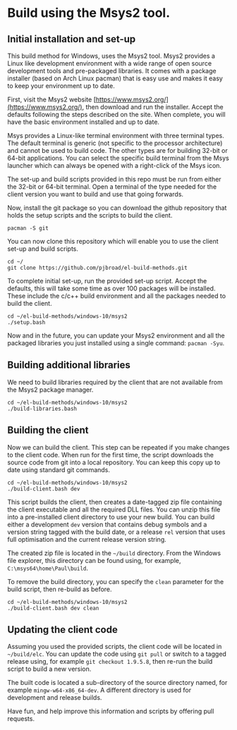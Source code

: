 # Build using the Msys2 tool.

## Initial installation and set-up

This build method for Windows, uses the Msys2 tool.  Msys2 provides a 
Linux like development environment with a wide range of open source 
development tools and pre-packaged libraries.  It comes with a package 
installer (based on Arch Linux pacman) that is easy use and makes it 
easy to keep your environment up to date.

First, visit the Msys2 website 
[https://www.msys2.org/](https://www.msys2.org/), then download and run 
the installer.  Accept the defaults following the steps described on 
the site.  When complete, you will have the basic environment installed 
and up to date.

Msys provides a Linux-like terminal environment with three terminal
types.  The default terminal is generic (not specific to the processor
architecture) and cannot be used to build code.  The other types are
for building 32-bit or 64-bit applications.  You can select the
specific build terminal from the Msys launcher which can always be
opened with a right-click of the Msys icon.

The set-up and build scripts provided in this repo must be run from
either the 32-bit or 64-bit terminal.  Open a terminal of the type
needed for the client version you want to build and use that going
forwards.

Now, install the git package so you can download the github repository
that holds the setup scripts and the scripts to build the client.

```
pacman -S git
```

You can now clone this repository which will enable you to use the 
client set-up and build scripts.

```
cd ~/
git clone https://github.com/pjbroad/el-build-methods.git
```

To complete initial set-up, run the provided set-up script. Accept the 
defaults, this will take some time as over 100 packages will be installed. These 
include the c/c++ build environment and all the packages needed to build 
the client.

```
cd ~/el-build-methods/windows-10/msys2
./setup.bash
```

Now and in the future, you can update your Msys2 environment and all 
the packaged libraries you just installed using a single command: 
`pacman -Syu`.


## Building additional libraries

We need to build libraries required by the client that are not 
available from the Msys2 package manager.

```
cd ~/el-build-methods/windows-10/msys2
./build-libraries.bash
```

## Building the client

Now we can build the client.  This step can be repeated if you make 
changes to the client code.  When run for the first time, the script
downloads the source code from git into a local repository.  You can
keep this copy up to date using standard git commands.

```
cd ~/el-build-methods/windows-10/msys2
./build-client.bash dev
```

This script builds the client, then creates a date-tagged zip file
containing the client executable and all the required DLL files.  You
can unzip this file into a pre-installed client directory to use your
new build.  You can build either a development `dev` version that
contains debug symbols and a version string tagged with the build date,
or a release `rel` version that uses full optimisation and the
current release version string.

The created zip file is located in the `~/build` directory.  From the Windows 
file explorer, this directory can be found using, for example, 
`C:\msys64\home\Paul\build`.

To remove the build directory, you can specify the `clean` parameter 
for the build script, then re-build as before.

```
cd ~/el-build-methods/windows-10/msys2
./build-client.bash dev clean
```

## Updating the client code

Assuming you used the provided scripts, the client code will be located 
in `~/build/elc`.  You can update the code using `git pull` or 
switch to a tagged release using, for example `git checkout 1.9.5.8`, 
then re-run the build script to build a new version.

The built code is located a sub-directory of the source directory 
named, for example `mingw-w64-x86_64-dev`.  A different directory is 
used for development and release builds.

Have fun, and help improve this information and scripts by offering 
pull requests.


